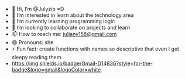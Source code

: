 - 👋 Hi, I’m @Julyzip =D
- 👀 I’m interested in learn about the technology area
- 🌱 I’m currently learning programming logic
- 💞️ I’m looking to collaborate on projects and learn
- 📫 How to reach me: juliany158@gmail.com
- 😄 Pronouns: she
- ⚡ Fun fact: create functions with names so descriptive that even I get sleepy reading them.
- https://img.shields.io/badge/Gmail-D14836?style=for-the-badge&logo=gmail&logoColor=white

<!---
Julyzip/Julyzip is a ✨ special ✨ repository because its `README.md` (this file) appears on your GitHub profile.
You can click the Preview link to take a look at your changes.
--->
